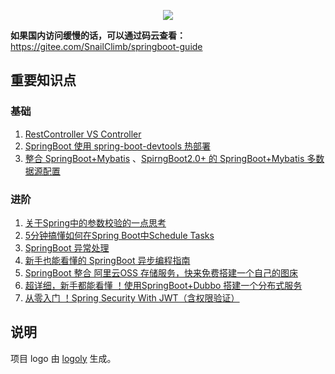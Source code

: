<p align="center">
<a href="https://github.com/Snailclimb/springboot-guide" target="_blank">
	<img src="https://my-blog-to-use.oss-cn-beijing.aliyuncs.com/2019-7/spring-boot-guide.png" width=""/>
</a>
</p>

**如果国内访问缓慢的话，可以通过码云查看：** https://gitee.com/SnailClimb/springboot-guide

## 重要知识点

### 基础

1. [RestController VS Controller](./md/RestControllerVSController.md) 
2. [SpringBoot 使用 spring-boot-devtools 热部署](./md/spring-boot-devtools.md)
3. [整合 SpringBoot+Mybatis](./md/springboot-mybatis.md) 、[SpirngBoot2.0+ 的 SpringBoot+Mybatis 多数据源配置](./md/springboot-mybatis-mutipledatasource.md)

### 进阶

1. [关于Spring中的参数校验的一点思考](./md/spring-bean-validation.md)
2. [5分钟搞懂如何在Spring Boot中Schedule Tasks](./md/SpringBoot-ScheduleTasks.md) 
3. [SpringBoot 异常处理](./md/springboot-handle-exception.md)
4. [新手也能看懂的 SpringBoot 异步编程指南](./async-method-springboot/README.md)
5. [SpringBoot 整合 阿里云OSS 存储服务，快来免费搭建一个自己的图床](./md/springboot-oss.md)
6. [超详细，新手都能看懂 ！使用SpringBoot+Dubbo 搭建一个分布式服务](./md/springboot-dubbo.md)
7. [从零入门 ！Spring Security With JWT（含权限验证）](https://github.com/Snailclimb/spring-security-jwt-guide)

## 说明

 项目 logo 由 [logoly](https://logoly.pro/#/) 生成。

